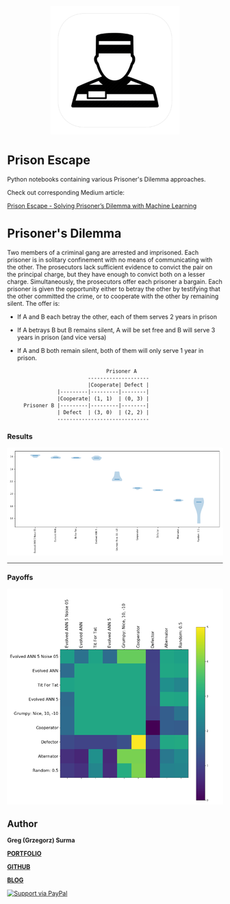 <h3 align="center">
  <img src="assets/prison_escape_icon_web.png" width="300">
</h3>

# Prison Escape

Python notebooks containing various Prisoner's Dilemma approaches.

Check out corresponding Medium article:

[Prison Escape - Solving Prisoner’s Dilemma with Machine Learning](https://towardsdatascience.com/prison-escape-solving-prisoners-dilemma-with-machine-learning-c194600b0b71)

# Prisoner's Dilemma

Two members of a criminal gang are arrested and imprisoned. Each prisoner is in solitary confinement with no means of communicating with the other. The prosecutors lack sufficient evidence to convict the pair on the principal charge, but they have enough to convict both on a lesser charge. Simultaneously, the prosecutors offer each prisoner a bargain. Each prisoner is given the opportunity either to betray the other by testifying that the other committed the crime, or to cooperate with the other by remaining silent. The offer is:

* If A and B each betray the other, each of them serves 2 years in prison
* If A betrays B but B remains silent, A will be set free and B will serve 3 years in prison (and vice versa)
* If A and B both remain silent, both of them will only serve 1 year in prison.


	
	                               Prisoner A
	                         --------------------     
	                         |Cooperate| Defect |    
	               |---------|---------|--------|
	               |Cooperate| (1, 1)  | (0, 3) |
	    Prisoner B |---------|---------|--------|
	               | Defect  | (3, 0)  | (2, 2) |
	               ------------------------------
           


### Results

<img src="output/tournament_results.png">

---

### Payoffs

<img src="output/tournament_payoffs.png">

## Author

**Greg (Grzegorz) Surma**

[**PORTFOLIO**](https://gsurma.github.io)

[**GITHUB**](https://github.com/gsurma)

[**BLOG**](https://medium.com/@gsurma)

<a href="https://www.paypal.com/paypalme2/grzegorzsurma115">
  <img alt="Support via PayPal" src="https://cdn.rawgit.com/twolfson/paypal-github-button/1.0.0/dist/button.svg"/>
</a>


